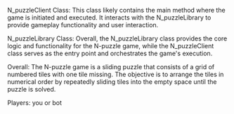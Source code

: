 N_puzzleClient Class:
This class likely contains the main method where the game is initiated and executed. 
It interacts with the N_puzzleLibrary to provide gameplay functionality and user interaction.

N_puzzleLibrary Class:
Overall, the N_puzzleLibrary class provides the core logic and functionality for the N-puzzle game, 
while the N_puzzleClient class serves as the entry point and orchestrates the game's execution.


Overall:
The N-puzzle game is a sliding puzzle that consists of a grid of numbered tiles with one tile missing. The objective is to arrange the tiles in numerical order by repeatedly sliding tiles into the empty space until the puzzle is solved.

Players:
 you
 or
 bot
